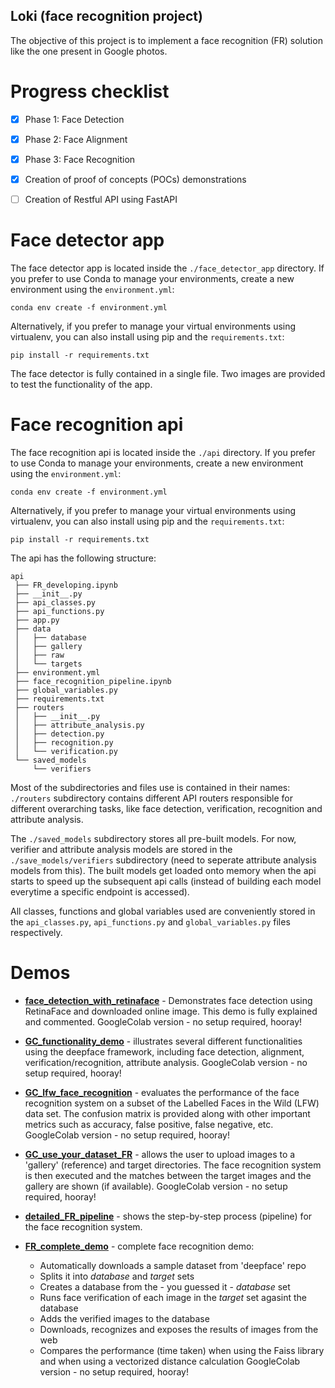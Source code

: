 ## Loki (face recognition project)

The objective of this project is to implement a face recognition (FR) solution like the one present in Google photos.


# Progress checklist
 - [x] Phase 1: Face Detection
 - [x] Phase 2: Face Alignment
 - [x] Phase 3: Face Recognition
 - [x] Creation of proof of concepts (POCs) demonstrations
 - [ ] Creation of Restful API using FastAPI


# Face detector app

The face detector app is located inside the `./face_detector_app` directory. If you prefer to use Conda to manage your
environments, create a new environment using the `environment.yml`:

    conda env create -f environment.yml

Alternatively, if you prefer to manage your virtual environments using virtualenv, you can also install using pip and
the `requirements.txt`:

    pip install -r requirements.txt

The face detector is fully contained in a single file. Two images are provided to test the functionality of the app.


# Face recognition api

The face recognition api is located inside the `./api` directory. If you prefer to use Conda to manage your
environments, create a new environment using the `environment.yml`:

    conda env create -f environment.yml

Alternatively, if you prefer to manage your virtual environments using virtualenv, you can also install using pip and
the `requirements.txt`:

    pip install -r requirements.txt

The api has the following structure:
```
api
 ├── FR_developing.ipynb
 ├── __init__.py
 ├── api_classes.py
 ├── api_functions.py
 ├── app.py
 ├── data
 │   ├── database
 │   ├── gallery
 │   ├── raw
 │   └── targets
 ├── environment.yml
 ├── face_recognition_pipeline.ipynb
 ├── global_variables.py
 ├── requirements.txt
 ├── routers
 │   ├── __init__.py
 │   ├── attribute_analysis.py
 │   ├── detection.py
 │   ├── recognition.py
 │   └── verification.py
 └── saved_models
     └── verifiers
```

Most of the subdirectories and files use is contained in their names: `./routers` subdirectory contains different API routers responsible for different overarching tasks, like face detection, verification, recognition and attribute analysis.

The `./saved_models` subdirectory stores all pre-built models. For now, verifier and attribute analysis models are stored in the `./save_models/verifiers` subdirectory (need to seperate attribute analysis models from this). The built models get loaded onto memory when the api starts to speed up the subsequent api calls (instead of building each model everytime a specific endpoint is accessed).

All classes, functions and global variables used are conveniently stored in the `api_classes.py`, `api_functions.py` and `global_variables.py` files respectively.


# Demos
 - **[face_detection_with_retinaface](demos/face_detection_with_retinaface.ipynb)** - Demonstrates face detection using RetinaFace and downloaded online image. This demo is fully explained and commented. GoogleColab version - no setup required, hooray!

 - **[GC_functionality_demo](demos/GC_deepface_functionality.ipynb)** - illustrates several different functionalities
 using the deepface framework, including face detection, alignment, verification/recognition, attribute analysis.
 GoogleColab version - no setup required, hooray!

 - **[GC_lfw_face_recognition](demos/GC_lfw_face_recognition.ipynb)** - evaluates the performance of the face
 recognition system on a subset of the Labelled Faces in the Wild (LFW) data set. The confusion matrix is provided along
 with other important metrics such as accuracy, false positive, false negative, etc. GoogleColab version - no setup
 required, hooray!

 - **[GC_use_your_dataset_FR](demos/GC_use_your_dataset_FR.ipynb)** - allows the user to upload images to a 'gallery'
 (reference) and target directories. The face recognition system is then executed and the matches between the target
 images and the gallery are shown (if available). GoogleColab version - no setup required, hooray!

 - **[detailed_FR_pipeline](demos/detailed_FR_pipeline.ipynb)** - shows the  step-by-step process (pipeline) for the
 face recognition system.

 - **[FR_complete_demo](demos/GC_FR_complete_demo.ipynb)** - complete face recognition demo:
    - Automatically downloads a sample dataset from 'deepface' repo
    - Splits it into *database* and *target* sets
    - Creates a database from the - you guessed it - *database* set
    - Runs face verification of each image in the *target* set agasint the database
    - Adds the verified images to the database
    - Downloads, recognizes and exposes the results of images from the web
    - Compares the performance (time taken) when using the Faiss library and when using a vectorized distance
    calculation
 GoogleColab version - no setup required, hooray!

